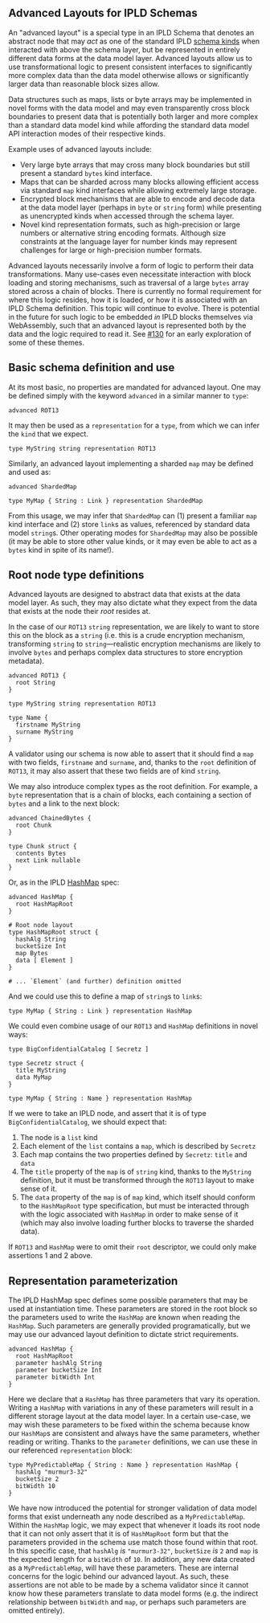 Advanced Layouts for IPLD Schemas
---------------------------------

An "advanced layout" is a special type in an IPLD Schema that denotes an abstract node that may _act_ as one of the standard IPLD [schema kinds](./schema-kinds.md) when interacted with above the schema layer, but be represented in entirely different data forms at the data model layer. Advanced layouts allow us to use transformational logic to present consistent interfaces to significantly more complex data than the data model otherwise allows or significantly larger data than reasonable block sizes allow.

Data structures such as maps, lists or byte arrays may be implemented in novel forms with the data model and may even transparently cross block boundaries to present data that is potentially both larger and more complex than a standard data model kind while affording the standard data model API interaction modes of their respective kinds.

Example uses of advanced layouts include:

* Very large byte arrays that may cross many block boundaries but still present a standard `bytes` kind interface.
* Maps that can be sharded across many blocks allowing efficient access via standard `map` kind interfaces while allowing extremely large storage.
* Encrypted block mechanisms that are able to encode and decode data at the data model layer (perhaps in `byte` or `string` form) while presenting as unencrypted kinds when accessed through the schema layer.
* Novel kind representation formats, such as high-precision or large numbers or alternative string encoding formats. Although size constraints at the language layer for number kinds may represent challenges for large or high-precision number formats.

Advanced layouts necessarily involve a form of logic to perform their data transformations. Many use-cases even necessitate interaction with block loading and storing mechanisms, such as traversal of a large `bytes` array stored across a chain of blocks. There is currently no formal requirement for where this logic resides, how it is loaded, or how it is associated with an IPLD Schema definition. This topic will continue to evolve. There is potential in the future for such logic to be embedded _in_ IPLD blocks themselves via WebAssembly, such that an advanced layout is represented both by the data and the logic required to read it. See [#130](https://github.com/ipld/specs/issues/130) for an early exploration of some of these themes.

## Basic schema definition and use

At its most basic, no properties are mandated for advanced layout. One may be defined simply with the keyword `advanced` in a similar manner to `type`:

```ipldsch
advanced ROT13
```

It may then be used as a `representation` for a `type`, from which we can infer the `kind` that we expect.

```ipldsch
type MyString string representation ROT13
```

Similarly, an advanced layout implementing a sharded `map` may be defined and used as:

```ipldsch
advanced ShardedMap

type MyMap { String : Link } representation ShardedMap
```

From this usage, we may infer that `ShardedMap` can (1) present a familiar `map` kind interface and (2) store `link`s as values, referenced by standard data model `string`s. Other operating modes for `ShardedMap` may also be possible (it may be able to store other value kinds, or it may even be able to act as a `bytes` kind in spite of its name!).

## Root node type definitions

Advanced layouts are designed to abstract data that exists at the data model layer. As such, they may also dictate what they expect from the data that exists at the node their _root_ resides at.

In the case of our `ROT13` `string` representation, we are likely to want to store this on the block as a `string` (i.e. this is a crude encryption mechanism, transforming `string` to `string`—realistic encryption mechanisms are likely to involve `bytes` and perhaps complex data structures to store encryption metadata).

```ipldsch
advanced ROT13 {
  root String
}

type MyString string representation ROT13

type Name {
  firstname MyString
  surname MyString
}
```

A validator using our schema is now able to assert that it should find a `map` with two fields, `firstname` and `surname`, and, thanks to the `root` definition of `ROT13`, it may also assert that these two fields are of kind `string`.

We may also introduce complex types as the root definition. For example, a `byte` representation that is a chain of blocks, each containing a section of `bytes` and a link to the next block:

```ipldsch
advanced ChainedBytes {
  root Chunk
}

type Chunk struct {
  contents Bytes
  next Link nullable
}
```

Or, as in the IPLD [HashMap](../schema-layer/data-structures/hashmap.md) spec:

```ipldsch
advanced HashMap {
  root HashMapRoot
}

# Root node layout
type HashMapRoot struct {
  hashAlg String
  bucketSize Int
  map Bytes
  data [ Element ]
}

# ... `Element` (and further) definition omitted
```

And we could use this to define a map of `string`s to `link`s:

```ipldsch
type MyMap { String : Link } representation HashMap
```

We could even combine usage of our `ROT13` and `HashMap` definitions in novel ways:

```ipldsch
type BigConfidentialCatalog [ Secretz ]

type Secretz struct {
  title MyString
  data MyMap
}

type MyMap { String : Name } representation HashMap
```

If we were to take an IPLD node, and assert that it is of type `BigConfidentialCatalog`, we should expect that:

1. The node is a `list` kind
2. Each element of the `list` contains a `map`, which is described by `Secretz`
3. Each map contains the two properties defined by `Secretz`: `title` and `data`
4. The `title` property of the `map` is of `string` kind, thanks to the `MyString` definition, but it must be transformed through the `ROT13` layout to make sense of it.
5. The `data` property of the `map` is of `map` kind, which itself should conform to the `HashMapRoot` type specification, but must be interacted through with the logic associated with `HashMap` in order to make sense of it (which may also involve loading further blocks to traverse the sharded data).

If `ROT13` and `HashMap` were to omit their `root` descriptor, we could only make assertions 1 and 2 above.

## Representation parameterization

The IPLD HashMap spec defines some possible parameters that may be used at instantiation time. These parameters are stored in the root block so the parameters used to write the `HashMap` are known when reading the `HashMap`. Such parameters are generally provided programatically, but we may use our advanced layout definition to dictate strict requirements.

```ipldsch
advanced HashMap {
  root HashMapRoot
  parameter hashAlg String
  parameter bucketSize Int
  parameter bitWidth Int
}
```

Here we declare that a `HashMap` has three parameters that vary its operation. Writing a `HashMap` with variations in any of these parameters will result in a different storage layout at the data model layer. In a certain use-case, we may wish these parameters to be fixed within the schema because know our `HashMap`s are consistent and always have the same parameters, whether reading or writing. Thanks to the `parameter` definitions, we can use these in our referenced `representation` block:

```ipldsch
type MyPredictableMap { String : Name } representation HashMap {
  hashAlg "murmur3-32"
  bucketSize 2
  bitWidth 10
}
```

We have now introduced the potential for stronger validation of data model forms that exist underneath any node described as a `MyPredictableMap`. Within the `HashMap` logic, we may expect that whenever it loads its root node that it can not only assert that it is of `HashMapRoot` form but that the parameters provided in the schema use match those found within that root. In this specific case, that `hashAlg` _is_ `"murmur3-32"`, `bucketSize` _is_ `2` and `map` is the expected length for a `bitWidth` of `10`. In addition, any new data created as a `MyPredictableMap`, will have these parameters. These are internal concerns for the logic behind our advanced layout. As such, these assertions are not able to be made by a schema validator since it cannot know how these parameters translate to data model forms (e.g. the indirect relationship between `bitWidth` and `map`, or perhaps such parameters are omitted entirely).
